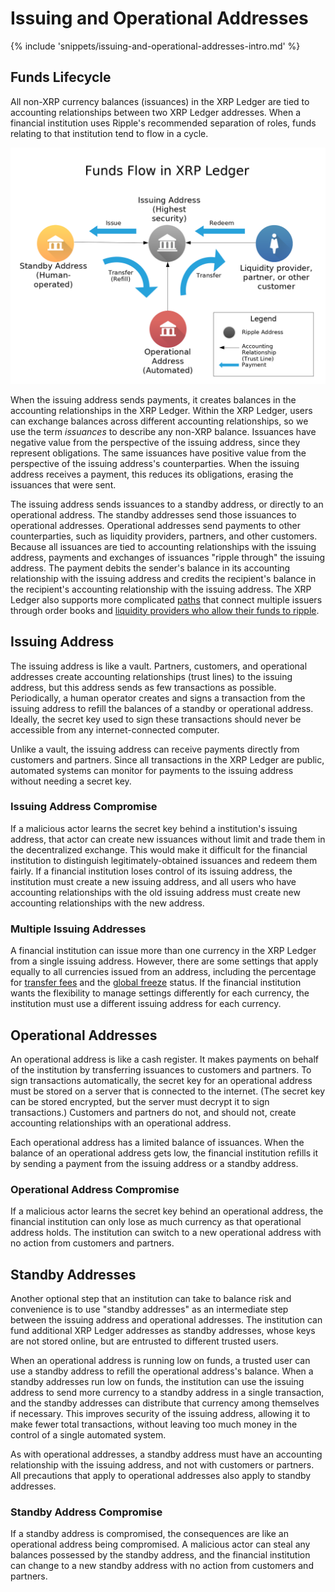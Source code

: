# Issuing and Operational Addresses #

{% include 'snippets/issuing-and-operational-addresses-intro.md' %}

## Funds Lifecycle ##

All non-XRP currency balances (issuances) in the XRP Ledger are tied to accounting relationships between two XRP Ledger addresses. When a financial institution uses Ripple's recommended separation of roles, funds relating to that institution tend to flow in a cycle.

[![Diagram: Funds flow from the issuing address to standby addresses, to operational addresses, to customer and partner addresses, and finally back to the issuing address.](img/funds_flow_diagram.png)](img/funds_flow_diagram.png)

When the issuing address sends payments, it creates balances in the accounting relationships in the XRP Ledger. Within the XRP Ledger, users can exchange balances across different accounting relationships, so we use the term _issuances_ to describe any non-XRP balance. Issuances have negative value from the perspective of the issuing address, since they represent obligations. The same issuances have positive value from the perspective of the issuing address's counterparties. When the issuing address receives a payment, this reduces its obligations, erasing the issuances that were sent.

The issuing address sends issuances to a standby address, or directly to an operational address. The standby addresses send those issuances to operational addresses. Operational addresses send payments to other counterparties, such as liquidity providers, partners, and other customers. Because all issuances are tied to accounting relationships with the issuing address, payments and exchanges of issuances "ripple through" the issuing address. The payment debits the sender's balance in its accounting relationship with the issuing address and credits the recipient's balance in the recipient's accounting relationship with the issuing address. The XRP Ledger also supports more complicated [paths](concept-paths.html) that connect multiple issuers through order books and [liquidity providers who allow their funds to ripple](concept-noripple.html).

## Issuing Address ##

The issuing address is like a vault. Partners, customers, and operational addresses create accounting relationships (trust lines) to the issuing address, but this address sends as few transactions as possible. Periodically, a human operator creates and signs a transaction from the issuing address to refill the balances of a standby or operational address. Ideally, the secret key used to sign these transactions should never be accessible from any internet-connected computer.

Unlike a vault, the issuing address can receive payments directly from customers and partners. Since all transactions in the XRP Ledger are public, automated systems can monitor for payments to the issuing address without needing a secret key.

### Issuing Address Compromise ###

If a malicious actor learns the secret key behind a institution's issuing address, that actor can create new issuances without limit and trade them in the decentralized exchange. This would make it difficult for the financial institution to distinguish legitimately-obtained issuances and redeem them fairly. If a financial institution loses control of its issuing address, the institution must create a new issuing address, and all users who have accounting relationships with the old issuing address must create new accounting relationships with the new address.

### Multiple Issuing Addresses ###

A financial institution can issue more than one currency in the XRP Ledger from a single issuing address. However, there are some settings that apply equally to all currencies issued from an address, including the percentage for [transfer fees](concept-transfer-fees.html) and the [global freeze](concept-freeze.html) status. If the financial institution wants the flexibility to manage settings differently for each currency, the institution must use a different issuing address for each currency.


## Operational Addresses ##

An operational address is like a cash register. It makes payments on behalf of the institution by transferring issuances to customers and partners. To sign transactions automatically, the secret key for an operational address must be stored on a server that is connected to the internet. (The secret key can be stored encrypted, but the server must decrypt it to sign transactions.) Customers and partners do not, and should not, create accounting relationships with an operational address.

Each operational address has a limited balance of issuances. When the balance of an operational address gets low, the financial institution refills it by sending a payment from the issuing address or a standby address.

### Operational Address Compromise ###

If a malicious actor learns the secret key behind an operational address, the financial institution can only lose as much currency as that operational address holds. The institution can switch to a new operational address with no action from customers and partners.


## Standby Addresses ##

Another optional step that an institution can take to balance risk and convenience is to use "standby addresses" as an intermediate step between the issuing address and operational addresses. The institution can fund additional XRP Ledger addresses as standby addresses, whose keys are not stored online, but are entrusted to different trusted users.

When an operational address is running low on funds, a trusted user can use a standby address to refill the operational address's balance. When a standby addresses run low on funds, the institution can use the issuing address to send more currency to a standby address in a single transaction, and the standby addresses can distribute that currency among themselves if necessary. This improves security of the issuing address, allowing it to make fewer total transactions, without leaving too much money in the control of a single automated system.

As with operational addresses, a standby address must have an accounting relationship with the issuing address, and not with customers or partners. All precautions that apply to operational addresses also apply to standby addresses.

### Standby Address Compromise ###

If a standby address is compromised, the consequences are like an operational address being compromised. A malicious actor can steal any balances possessed by the standby address, and the financial institution can change to a new standby address with no action from customers and partners.
